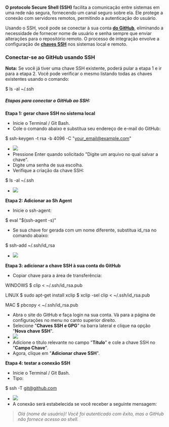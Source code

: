 **O protocolo Secure Shell (SSH)** facilita a comunicação entre sistemas em uma rede não segura, fornecendo um canal seguro sobre ela. Ele protege a conexão com servidores remotos, permitindo a autenticação do usuário.

Usando o SSH, você pode se conectar à sua conta **[do GitHub](https://www.geeksforgeeks.org/ultimate-guide-git-github/)**, eliminando a necessidade de fornecer nome de usuário e senha sempre que enviar alterações para o repositório remoto. O processo de integração envolve a configuração de **[chaves SSH](https://www.geeksforgeeks.org/introduction-to-sshsecure-shell-keys/)** nos sistemas local e remoto.

### Conectar-se ao GitHub usando SSH

**Nota:** Se você já tiver uma chave SSH existente, poderá pular a etapa 1 e ir para a etapa 2. Você pode verificar o mesmo listando todas as chaves existentes usando o comando:

 $ ls -al ~/.ssh 

##### Etapas para conectar o GitHub ao SSH:

**Etapa 1:** **gerar chave SSH no sistema local**

- Inicie o Terminal / Git Bash.
- Cole o comando abaixo e substitua seu endereço de e-mail do GitHub:

 $ ssh-keygen -t rsa -b 4096 -C "your_email@example.com" 

- ![](https://media.geeksforgeeks.org/wp-content/uploads/20200330201503/Create-SSH-Key1.png)
- Pressione Enter quando solicitado "Digite um arquivo no qual salvar a chave".
- Digite uma senha de sua escolha.
- Verifique a criação da chave SSH:

 $ ls -al ~/.ssh 

- ![](https://media.geeksforgeeks.org/wp-content/uploads/20200330201406/List-SSH-Keys.png)

**Etapa 2: Adicionar ao Sh Agent**

- Inicie o ssh-agent:

 $ eval "$(ssh-agent -s)" 

- Se sua chave for gerada com um nome diferente, substitua id_rsa no comando abaixo:

 $ ssh-add ~/.ssh/id_rsa 

- ![](https://media.geeksforgeeks.org/wp-content/uploads/20200330201753/SSH-Agent.png)

**Etapa 3: adicionar a chave SSH à sua conta do GitHub**

- Copiar chave para a área de transferência:

WINDOWS
$ clip < ~/.ssh/id_rsa.pub

LINUX
$ sudo apt-get install xclip
$ xclip -sel clip < ~/.ssh/id_rsa.pub

MAC
$ pbcopy < ~/.ssh/id_rsa.pub

- Abra o site do GitHub e faça login na sua conta. Vá para a página de configurações no menu no canto superior direito.
- Selecione "**Chaves SSH e GPG**" na barra lateral e clique na opção "**Nova chave SSH**".
- ![](https://media.geeksforgeeks.org/wp-content/uploads/20200330201614/Add-SSH-Key-12.png)
- Adicione o título relevante no campo "**Título**" e cole a chave SSH no "**Campo Chave**".
- Agora, clique em "**Adicionar chave SSH**".

**Etapa 4: testar a conexão SSH**

- Inicie o Terminal / Git Bash.
- Tipo:

 $ ssh -T git@github.com 

- ![](https://media.geeksforgeeks.org/wp-content/uploads/20200330202402/Success1.png)
- A conexão será estabelecida se você receber a seguinte mensagem:

> _Olá {nome de usuário}! Você foi autenticado com êxito, mas o GitHub não fornece acesso ao shell._


